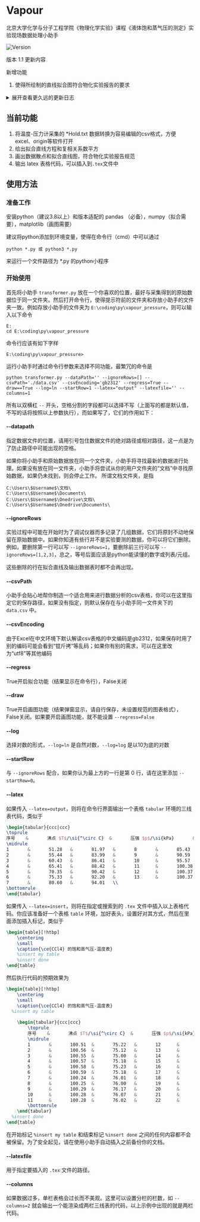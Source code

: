 # Vapour
北京大学化学与分子工程学院《物理化学实验》课程《液体饱和蒸气压的测定》实验现场数据处理小助手

![Version](https://img.shields.io/badge/Version-1.1-blue.svg)

版本 1.1 更新内容
	
新增功能
1. 使得所绘制的直线拟合图符合物化实验报告的要求

<details>
<summary>展开查看更久远的更新日志</summary>

 ---	
	
版本 1.05 更新内容
	
bug 修复
	
1. 修复了文件末尾空行导致的崩溃
2. 提高了解析数据文件的健壮性

新增功能
1. 支持了用户文档位于D盘的情况

---

版本 1.00 更新内容
	
bug 修复
1. 命令行参数 `--draw=False` 时仍然会弹窗画图
2. 在删去多行时命令行参数 `--startRow=0` 无效果
3. 不添加 `--ignoreRows` 时程序崩溃

新增功能
1. 可以输出 latex 表格代码，并插入到`.tex`文件的指定位置
	
---
</details>


## 当前功能

1. 将温度-压力计采集的 \*Hold.txt 数据转换为容易编辑的csv格式，方便excel、origin等软件打开
2. 给出拟合直线方程和复相关系数平方
3. 画出数据散点和拟合直线图，符合物化实验报告规范
4. 输出 latex 表格代码，可以插入到`.tex`文件中


## 使用方法

### 准备工作

安装python（建议3.8以上）和版本适配的 pandas （必备），numpy（拟合需要），matplotlib（画图需要）

建议将python添加到环境变量，使得在命令行（cmd）中可以通过

```
python *.py 或 python3 *.py
```

来运行一个文件路径为 *.py 的python小程序

### 开始使用

首先将小助手 `transformer.py` 放在一个你喜欢的位置，最好与采集得到的原始数据位于同一文件夹。然后打开命令行，使得提示符前的文件夹和存放小助手的文件夹一致。例如存放小助手的文件夹为 `E:\coding\py\vapour_pressure`，则可以输入以下命令

```
E:
cd E:\coding\py\vapour_pressure
```

命令行应该有如下字样

```
E:\coding\py\vapour_pressure>
```

运行小助手时通过命令行参数来选择不同功能，最繁冗的命令是

```
python transformer.py --dataPath='' --ignoreRows=[] --csvPath='./data.csv' --csvEncoding='gb2312' --regress=True --draw==True --log=ln --startRow=1 --latex="output" --latexfile='' --columns=1
```

所有以双横杠 `--` 开头，空格分割的字段都可以选择不写（上面写的都是默认值，不写的话将按照以上参数执行），而如果写了，它们的作用如下：

#### --datapath

指定数据文件的位置，请用引号包住数据文件的绝对路径或相对路径，这一点是为了防止路径中可能出现的空格。

如果你将小助手和原始数据放在同一个文件夹，小助手将寻找最新的数据进行处理。如果没有放在同一文件夹，小助手将尝试从你的用户文件夹的“文档”中寻找原始数据，如果仍未找到，则会停止工作。
所谓文档文件夹，是指
```
C:\Users\$Username$\文档\
C:\Users\$Username$\Documents\
C:\Users\$Username$\Onedrive\文档\
C:\Users\$Username$\Onedrive\Documents\
```

#### --ignoreRows

实验过程中可能在开始时为了调试仪器而多记录了几组数据，它们将原封不动地保留在原始数据中。如果你知道有些行并不是实验要测的数据，你可以将它们删除。例如，要删除第一行可以写 `--ignoreRows=1`，要删除前三行可以写 `--ignoreRows=[1,2,3]`，总之，等号后面应该是python能读懂的数字或列表/元组。

这些删除的行在拟合直线及输出数据表时都不会再出现。

#### --csvPath

小助手会贴心地帮你制造一个适合用来进行数据分析的csv表格，你可以在这里指定它的保存路径，如果没有指定，则默认保存在与小助手同一文件夹下的 `data.csv` 中。

#### --csvEncoding

由于Excel在中文环境下默认解读csv表格的中文编码是gb2312，如果保存时用了别的编码可能会看到“锟斤拷”等乱码；如果你有别的需求，可以在这里改为“utf8”等其他编码

#### --regress

True开启拟合功能（结果显示在命令行），False关闭

#### --draw

True开启画图功能（结果弹窗显示，请自行保存，未设置规范的图表格式），False关闭。如果要开启画图功能，就不能设置 `--regress=False`

#### --log

选择对数的形式，`--log=ln` 是自然对数，`--log=log` 是以10为底的对数

#### --startRow

与 `--ignoreRows` 配合，如果你认为最上方的一行是第 0 行，请在这里添加 `--startRow=0`。

#### --latex
如果传入 `--latex=output`，则将在命令行界面输出一个表格 `tabular` 环境的三线表代码，类似于
```latex
\begin{tabular}{ccc|ccc}
\toprule
序号    &       沸点 $T$/\si{^\circ C}  &       压强 $p$/\si{kPa}       &       序号    &       沸点 $T$/\si{^\circ C}  &       压强 $p$/\si{kPa}      \\
\midrule
1       &       51.28   &       81.97   &       8       &       85.43   &       95.59   \\
2       &       55.44   &       83.99   &       9       &       90.59   &       97.20   \\
3       &       60.43   &       86.41   &       10      &       95.57   &       98.68   \\
4       &       65.41   &       88.42   &       11      &       100.38  &       100.00  \\
5       &       70.35   &       90.42   &       12      &       100.37  &       100.00  \\
6       &       75.33   &       92.20   &       13      &       100.37  &       100.00  \\
7       &       80.60   &       94.01   \\
\bottomrule
\end{tabular}
```
如果传入 `--latex=insert`，则将在指定或搜索到的 `.tex` 文件中插入以上表格代码。你应该准备好一个表格 `table` 环境，加好表头，设置好对其方式，然后在里面添加插入标记，类似于
```latex
\begin{table}[!htbp]
	\centering
	\small
	\caption{\ce{CCl4} 的饱和蒸气压-温度表}
	%insert my table
  	%insert done
\end{table}
```
然后执行代码的预期效果为
```latex
\begin{table}[!htbp]
	\centering
	\small
	\caption{\ce{CCl4} 的饱和蒸气压-温度表}
  %insert my table
  
	\begin{tabular}{ccc|ccc}
		\toprule
		序号    &       沸点 $T$/\si{^\circ C}  &       压强 $p$/\si{kPa}       &       序号    &       沸点 $T$/\si{^\circ C}  &       压强 $p$/\si{kPa}      \\
		\midrule
		1       &       100.51  &       75.22   &       12      &       100.27  &       76.00   \\
		2       &       100.56  &       75.12   &       13      &       95.77   &       74.46   \\
		3       &       100.55  &       75.00   &       14      &       90.72   &       72.79   \\
		4       &       100.57  &       75.18   &       15      &       85.42   &       70.86   \\
		5       &       100.58  &       75.23   &       16      &       80.01   &       68.71   \\
		6       &       100.59  &       75.18   &       17      &       75.56   &       66.90   \\
		7       &       100.24  &       76.01   &       18      &       70.38   &       64.88   \\
		8       &       100.25  &       76.00   &       19      &       65.62   &       62.81   \\
		9       &       100.29  &       76.17   &       20      &       60.48   &       60.45   \\
		10      &       100.28  &       76.07   &       21      &       55.21   &       57.94   \\
		11      &       100.28  &       76.02   &       22      &       50.39   &       55.32   \\
		\bottomrule
	\end{tabular}
  %insert done
\end{table}
```
在开始标记 `%insert my table` 和结束标记 `%insert done` 之间的任何内容都不会被保留。为了安全起见，请在使用小助手自动插入之前备份你的文档。

#### --latexfile
用于指定要插入的 `.tex` 文件的路径。

#### --columns
如果数据过多，单栏表格会过长而不美观。这里可以设置分栏的栏数，如 `--columns=2` 就会输出一个能渲染成两栏三线表的代码，以上示例中出现的就是两栏代码。
